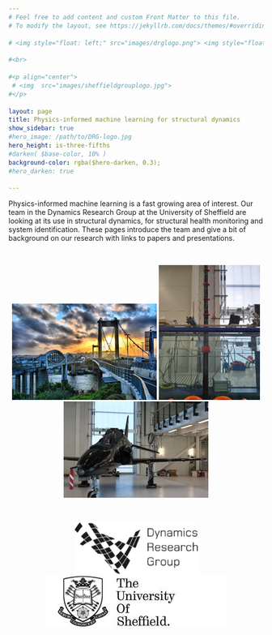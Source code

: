 ```yaml
---
# Feel free to add content and custom Front Matter to this file.
# To modify the layout, see https://jekyllrb.com/docs/themes/#overriding-theme-defaults

# <img style="float: left;" src="images/drglogo.png"> <img style="float: middle;" src="images/sheffieldlogo.jpg">

#<br>

#<p align="center">
 # <img  src="images/sheffieldgrouplogo.jpg">
#</p>

layout: page
title: Physics-informed machine learning for structural dynamics 
show_sidebar: true
#hero_image: /path/to/DRG-logo.jpg
hero_height: is-three-fifths
#darken( $base-color, 10% )
background-color: rgba($hero-darken, 0.3);
#hero_darken: true

---
```


Physics-informed machine learning is a fast growing area of interest. Our team in the Dynamics Research Group at the University of Sheffield are looking at its use in structural dynamics, for structural health monitoring and system identification. These pages introduce the team and give a bit of background on our research with links to papers and presentations. 

<br>

<!-- <p align="center">
<img  src="https://raw.githubusercontent.com/drg-greybox/drg-greybox.github.io/master/docs/images/elizabeth_cross_group.jpg">
</p> -->

<p align="center">
<img  src="images/bridge.png">
<img  src="images/wave.png">
<img  src="images/plane.png">
</p> 

<br>

<p align="center">
<img  src="images/drglogo.png">
<img  src="images/sheffieldlogo.png">
</p> 


